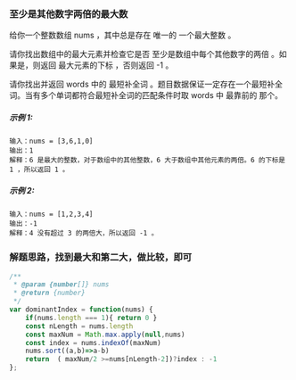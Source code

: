 ### 至少是其他数字两倍的最大数
给你一个整数数组 nums ，其中总是存在 唯一的 一个最大整数 。

请你找出数组中的最大元素并检查它是否 至少是数组中每个其他数字的两倍 。如果是，则返回 最大元素的下标 ，否则返回 -1 。


请你找出并返回 words 中的 最短补全词 。题目数据保证一定存在一个最短补全词。当有多个单词都符合最短补全词的匹配条件时取 words 中 最靠前的 那个。
 
##### 示例 1:

    输入：nums = [3,6,1,0]
    输出：1
    解释：6 是最大的整数，对于数组中的其他整数，6 大于数组中其他元素的两倍。6 的下标是 1 ，所以返回 1 。

##### 示例 2:

    输入：nums = [1,2,3,4]
    输出：-1
    解释：4 没有超过 3 的两倍大，所以返回 -1 。

### 解题思路，找到最大和第二大，做比较，即可

```js
/**
 * @param {number[]} nums
 * @return {number}
 */
var dominantIndex = function(nums) {
    if(nums.length === 1){ return 0 }
    const nLength = nums.length
    const maxNum = Math.max.apply(null,nums)
    const index = nums.indexOf(maxNum)
    nums.sort((a,b)=>a-b)
    return  ( maxNum/2 >=nums[nLength-2])?index : -1
};
```